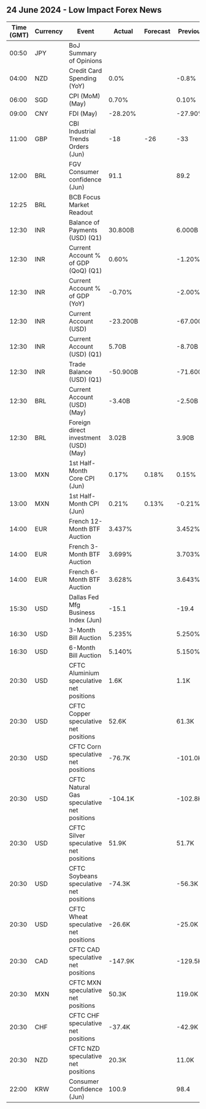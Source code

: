 ## 24 June 2024 - Low Impact Forex News

| Time (GMT) | Currency | Event | Actual | Forecast | Previous |
|------|----------|-------|--------|----------|----------|
| 00:50 | JPY | BoJ Summary of Opinions |  |  |  |
| 04:00 | NZD | Credit Card Spending (YoY) | 0.0% |  | -0.8% |
| 06:00 | SGD | CPI (MoM) (May) | 0.70% |  | 0.10% |
| 09:00 | CNY | FDI (May) | -28.20% |  | -27.90% |
| 11:00 | GBP | CBI Industrial Trends Orders (Jun) | -18 | -26 | -33 |
| 12:00 | BRL | FGV Consumer confidence (Jun) | 91.1 |  | 89.2 |
| 12:25 | BRL | BCB Focus Market Readout |  |  |  |
| 12:30 | INR | Balance of Payments (USD) (Q1) | 30.800B |  | 6.000B |
| 12:30 | INR | Current Account % of GDP (QoQ) (Q1) | 0.60% |  | -1.20% |
| 12:30 | INR | Current Account % of GDP (YoY) | -0.70% |  | -2.00% |
| 12:30 | INR | Current Account (USD) | -23.200B |  | -67.000B |
| 12:30 | INR | Current Account (USD) (Q1) | 5.70B |  | -8.70B |
| 12:30 | INR | Trade Balance (USD) (Q1) | -50.900B |  | -71.600B |
| 12:30 | BRL | Current Account (USD) (May) | -3.40B |  | -2.50B |
| 12:30 | BRL | Foreign direct investment (USD) (May) | 3.02B |  | 3.90B |
| 13:00 | MXN | 1st Half-Month Core CPI (Jun) | 0.17% | 0.18% | 0.15% |
| 13:00 | MXN | 1st Half-Month CPI (Jun) | 0.21% | 0.13% | -0.21% |
| 14:00 | EUR | French 12-Month BTF Auction | 3.437% |  | 3.452% |
| 14:00 | EUR | French 3-Month BTF Auction | 3.699% |  | 3.703% |
| 14:00 | EUR | French 6-Month BTF Auction | 3.628% |  | 3.643% |
| 15:30 | USD | Dallas Fed Mfg Business Index (Jun) | -15.1 |  | -19.4 |
| 16:30 | USD | 3-Month Bill Auction | 5.235% |  | 5.250% |
| 16:30 | USD | 6-Month Bill Auction | 5.140% |  | 5.150% |
| 20:30 | USD | CFTC Aluminium speculative net positions | 1.6K |  | 1.1K |
| 20:30 | USD | CFTC Copper speculative net positions | 52.6K |  | 61.3K |
| 20:30 | USD | CFTC Corn speculative net positions | -76.7K |  | -101.0K |
| 20:30 | USD | CFTC Natural Gas speculative net positions | -104.1K |  | -102.8K |
| 20:30 | USD | CFTC Silver speculative net positions | 51.9K |  | 51.7K |
| 20:30 | USD | CFTC Soybeans speculative net positions | -74.3K |  | -56.3K |
| 20:30 | USD | CFTC Wheat speculative net positions | -26.6K |  | -25.0K |
| 20:30 | CAD | CFTC CAD speculative net positions | -147.9K |  | -129.5K |
| 20:30 | MXN | CFTC MXN speculative net positions | 50.3K |  | 119.0K |
| 20:30 | CHF | CFTC CHF speculative net positions | -37.4K |  | -42.9K |
| 20:30 | NZD | CFTC NZD speculative net positions | 20.3K |  | 11.0K |
| 22:00 | KRW | Consumer Confidence (Jun) | 100.9 |  | 98.4 |
